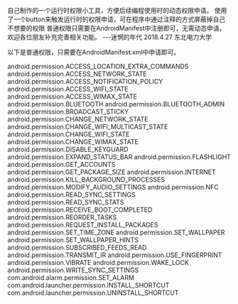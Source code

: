 自己制作的一个运行时权限小工具，方便后续编程使用时的动态权限申请。
使用了一个button来触发运行时的权限申请，可在程序中通过注释的方式屏蔽掉自己不想要的权限
普通权限只需要在AndroidManifest中注册即可，无需动态申请。
欢迎各位朋友补充完善相关功能。
---迷惘的年代
2018.4.27
东北电力大学

以下是普通权限，只需要在AndroidManifest.xml中申请即可。

  android.permission.ACCESS_LOCATION_EXTRA_COMMANDS
  android.permission.ACCESS_NETWORK_STATE
  android.permission.ACCESS_NOTIFICATION_POLICY
  android.permission.ACCESS_WIFI_STATE
  android.permission.ACCESS_WIMAX_STATE
  android.permission.BLUETOOTH
  android.permission.BLUETOOTH_ADMIN
  android.permission.BROADCAST_STICKY
  android.permission.CHANGE_NETWORK_STATE
  android.permission.CHANGE_WIFI_MULTICAST_STATE
  android.permission.CHANGE_WIFI_STATE
  android.permission.CHANGE_WIMAX_STATE
  android.permission.DISABLE_KEYGUARD
  android.permission.EXPAND_STATUS_BAR
  android.permission.FLASHLIGHT
  android.permission.GET_ACCOUNTS
  android.permission.GET_PACKAGE_SIZE
  android.permission.INTERNET
  android.permission.KILL_BACKGROUND_PROCESSES
  android.permission.MODIFY_AUDIO_SETTINGS
  android.permission.NFC
  android.permission.READ_SYNC_SETTINGS
  android.permission.READ_SYNC_STATS
  android.permission.RECEIVE_BOOT_COMPLETED
  android.permission.REORDER_TASKS
  android.permission.REQUEST_INSTALL_PACKAGES
  android.permission.SET_TIME_ZONE
  android.permission.SET_WALLPAPER
  android.permission.SET_WALLPAPER_HINTS
  android.permission.SUBSCRIBED_FEEDS_READ
  android.permission.TRANSMIT_IR
  android.permission.USE_FINGERPRINT
  android.permission.VIBRATE
  android.permission.WAKE_LOCK
  android.permission.WRITE_SYNC_SETTINGS
  com.android.alarm.permission.SET_ALARM
  com.android.launcher.permission.INSTALL_SHORTCUT
  com.android.launcher.permission.UNINSTALL_SHORTCUT
